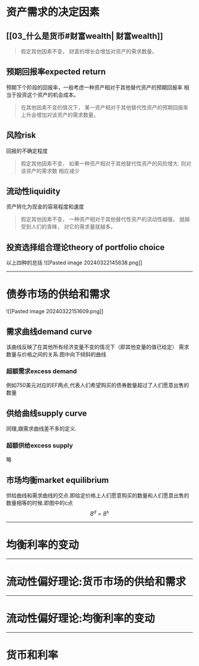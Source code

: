 # 资产需求的决定因素

## [[03_什么是货币#财富wealth| 财富wealth]]

> 假定其他因素不变， 财富的增长会增加对资产的需求数量。

## 预期回报率expected return

预期下个阶段的回报率，一般考虑一种资产相对于其他替代资产的预期回报率
相当于投资这个资产的机会成本。
> 在其他因素不变的情况下， 某一资产相对于其他替代性资产的预期回报率上升会增加对该资产的需求数量。
## 风险risk

回报的不确定程度
>假定其他因素不变， 如果一种资产相对于其他替代性资产的风险增大. 则对该资产的需求数 相应减少

## 流动性liquidity

资产转化为现金的容易程度和速度
>假定其他因素不变， 一种资产相对于其他替代性资产的流动性越强， 就越受到人们的青睐， 对它的需求量就越多。


## 投资选择组合理论theory of portfolio choice

以上四种的总括
![[Pasted image 20240322145638.png]]

---

# 债券市场的供给和需求

![[Pasted image 20240322151609.png]]

## 需求曲线demand curve

该曲线反映了在其他所有经济变量不变的情况下（即其他变量的值已给定） 需求数量与价格之间的关系.图中向下倾斜的曲线

### 超额需求excess demand

例如750美元对应的EF两点,代表人们希望购买的债券数量超过了人们愿意出售的数量

## 供给曲线supply curve

同理,跟需求曲线差不多的定义.

### 超额供给excess supply

略

## 市场均衡market equilibrium

供给曲线和需求曲线的交点.即给定价格上人们愿意购买的数量和人们愿意出售的数量相等的时候.即图中的c点$$ B^{d}=B^{s}$$

---

# 均衡利率的变动











-----

# 流动性偏好理论:货币市场的供给和需求








---

# 流动性偏好理论:均衡利率的变动









--------

# 货币和利率
